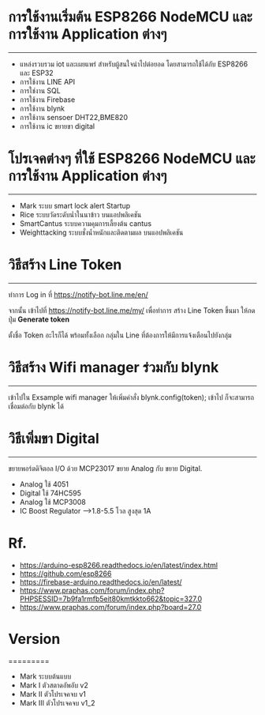 # การใช้งานเริ่มต้น ESP8266 NodeMCU และการใช้งาน Application ต่างๆ
---------------------------------------------
- แหล่งรวบรวม iot และเผยแพร่ สำหรับผู้สนใจนำไปต่อยอด โดยสามารถใช้ได้กับ ESP8266 และ ESP32    
- การใช้งาน LINE API 
- การใช่งาน SQL 
- การใช้งาน Firebase 
- การใช้งาน blynk
- การใช้งาน sensoer DHT22,BME820
- การใช้งาน ic ขยายขา digital

# โปรเจคต่างๆ ที่ใช้ ESP8266 NodeMCU และการใช้งาน Application ต่างๆ
---------------------------------------------
- Mark ระบบ smart lock alert Startup
- Rice ระบบวัดระดับน่ำในนาข้าว บนแอปพลิเคชัน
- SmartCantus ระบบความคุมการเลี้ยงต้น cantus
- Weighttacking ระบบชั่งน้ำหนักและติดตามผล บนแอปพลิเคชัน

# วิธีสร้าง Line Token
---------------------------------------------
ทำการ Log in ที่ https://notify-bot.line.me/en/

จากนั้น เข้าไปที่ https://notify-bot.line.me/my/  เพื่อทำการ สร้าง Line Token ขึ้นมา
ให้กดปุ่ม **Generate token**

ตั้งชื่อ Token อะไรก็ได้
พร้อมทั้งเลือก กลุ่มใน Line ที่ต้องการให้มีการแจ้งเตือนไปยังกลุ่ม

# วิธีสร้าง Wifi manager ร่วมกับ blynk
---------------------------------------------
เข้าไปใน Exsample wifi manager 
ให้เพิ่มคำสั่ง blynk.config(token); เข้าไป ก็จะสามารถเชื่อมต่อกับ blynk ได้

# วิธีเพิ่มขา Digital
---------------------------------------------
ขยายพอร์ตดิจิตอล I/O ด้วย MCP23017
ขยาย Analog กับ ขยาย Digital.
- Analog ใช้ 4051
- Digital ใช้ 74HC595
- Analog ใช้ MCP3008
- IC Boost Regulator -->1.8-5.5 โวล สูงสุด 1A 

# Rf.
- https://arduino-esp8266.readthedocs.io/en/latest/index.html
- https://github.com/esp8266
- https://firebase-arduino.readthedocs.io/en/latest/
- https://www.praphas.com/forum/index.php?PHPSESSID=7b9fa1rmfb5eit80kmtkkto662&topic=327.0
- https://www.praphas.com/forum/index.php?board=27.0

# Version
=========
- Mark  ระบบต้นแบบ
- Mark I ตัวสตาดอัพอับ v2
- Mark II ตัวโปรเจคจบ v1
- Mark III ตัวโปรเจคจบ v1_2


